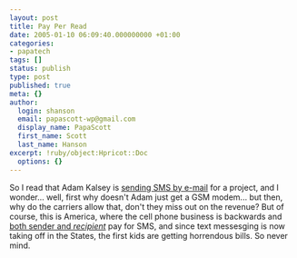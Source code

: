 ```yaml
---
layout: post
title: Pay Per Read
date: 2005-01-10 06:09:40.000000000 +01:00
categories:
- papatech
tags: []
status: publish
type: post
published: true
meta: {}
author:
  login: shanson
  email: papascott-wp@gmail.com
  display_name: PapaScott
  first_name: Scott
  last_name: Hanson
excerpt: !ruby/object:Hpricot::Doc
  options: {}
---
```

<p>So I read that Adam Kalsey is <a title="Stupid cell phone tricks :: Adam Kalsey" href="http://kalsey.com/blog/2005/01/stupid_cell_phone_tricks/index.html">sending SMS by e-mail</a> for a project, and I wonder... well, first why doesn't Adam just get a GSM modem... but then, why do the carriers allow that, don't they miss out on the revenue? But of course, this is America, where the cell phone business is backwards and <a title="Russell Beattie Notebook - 2.5 Billion Ways to Screw the American Mobile Consumer" href="http://www.russellbeattie.com/notebook/1008232.html">both sender and <em>recipient</em></a> pay for SMS, and since text messesging is now taking off in the States, the first kids are getting horrendous bills. So never mind.</p>
